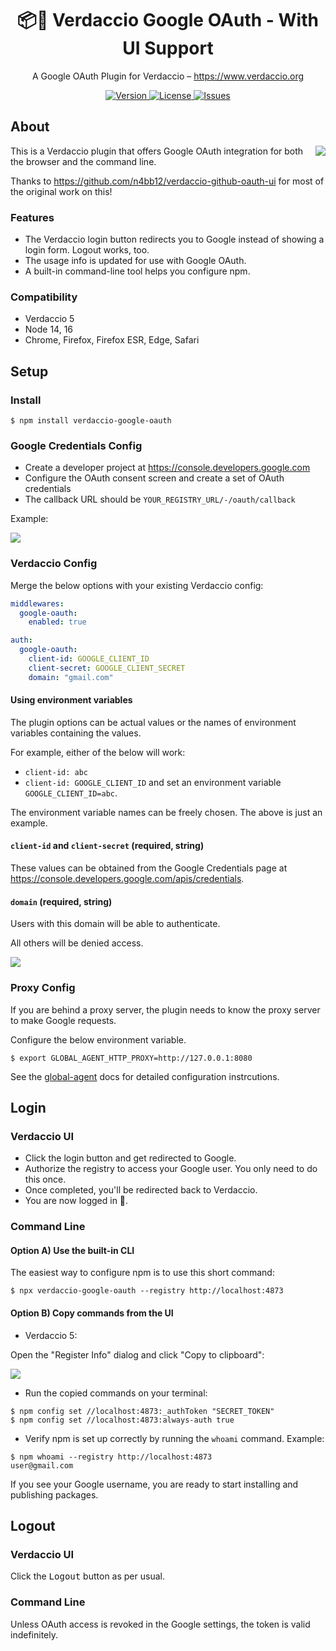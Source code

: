 <h1 align="center">
  📦🔐 Verdaccio Google OAuth - With UI Support
</h1>

<p align="center">
  A Google OAuth Plugin for Verdaccio – <a href="https://www.verdaccio.org">https://www.verdaccio.org</a>
</p>

<p align="center">
  <a href="https://www.npmjs.com/package/verdaccio-google-oauth">
    <img alt="Version" src="https://flat.badgen.net/npm/v/verdaccio-google-oauth?icon=npm">
  </a>
  <a href="https://raw.githubusercontent.com/edydeleon/verdaccio-google-oauth/master/LICENSE">
    <img alt="License" src="https://flat.badgen.net/github/license/edydeleon/verdaccio-google-oauth?icon=github">
  </a>
  <a href="https://github.com/edydeleon/verdaccio-google-oauth/issues/new/choose">
    <img alt="Issues" src="https://flat.badgen.net/badge/github/Create Issue/blue?icon=github">
  </a>
</p>

## About

<img src="screenshots/authorize.png" align="right"/>

This is a Verdaccio plugin that offers Google OAuth integration for both the browser and the command line.

Thanks to https://github.com/n4bb12/verdaccio-github-oauth-ui for most of the original work on this!

### Features

- The Verdaccio login button redirects you to Google instead of showing a login form. Logout works, too.
- The usage info is updated for use with Google OAuth.
- A built-in command-line tool helps you configure npm.

### Compatibility

- Verdaccio 5
- Node 14, 16
- Chrome, Firefox, Firefox ESR, Edge, Safari

## Setup

### Install

```
$ npm install verdaccio-google-oauth
```

### Google Credentials Config

- Create a developer project at https://console.developers.google.com
- Configure the OAuth consent screen and create a set of OAuth credentials
- The callback URL should be `YOUR_REGISTRY_URL/-/oauth/callback`

Example:

<img src="screenshots/google-app.png"/>

### Verdaccio Config

Merge the below options with your existing Verdaccio config:

```yml
middlewares:
  google-oauth:
    enabled: true

auth:
  google-oauth:
    client-id: GOOGLE_CLIENT_ID
    client-secret: GOOGLE_CLIENT_SECRET
    domain: "gmail.com"
```

#### Using environment variables

The plugin options can be actual values or the names of environment variables containing the values.

For example, either of the below will work:

- `client-id: abc`
- `client-id: GOOGLE_CLIENT_ID` and set an environment variable `GOOGLE_CLIENT_ID=abc`.

The environment variable names can be freely chosen. The above is just an example.

#### `client-id` and `client-secret` (required, string)

These values can be obtained from the Google Credentials page at https://console.developers.google.com/apis/credentials.

#### `domain` (required, string)

Users with this domain will be able to authenticate.

All others will be denied access.

<img src="screenshots/access-denied.png"/>

### Proxy Config

If you are behind a proxy server, the plugin needs to know the proxy server to make Google requests.

Configure the below environment variable.

```
$ export GLOBAL_AGENT_HTTP_PROXY=http://127.0.0.1:8080
```

See the [global-agent](https://github.com/gajus/global-agent#environment-variables) docs for detailed configuration instrcutions.

## Login

### Verdaccio UI

- Click the login button and get redirected to Google.
- Authorize the registry to access your Google user.
  You only need to do this once.
- Once completed, you'll be redirected back to Verdaccio.
- You are now logged in 🎉.

### Command Line

#### Option A) Use the built-in CLI

The easiest way to configure npm is to use this short command:

```
$ npx verdaccio-google-oauth --registry http://localhost:4873
```

#### Option B) Copy commands from the UI

- Verdaccio 5:

Open the "Register Info" dialog and click "Copy to clipboard":

![](screenshots/register-info.png)

- Run the copied commands on your terminal:

```
$ npm config set //localhost:4873:_authToken "SECRET_TOKEN"
$ npm config set //localhost:4873:always-auth true
```

- Verify npm is set up correctly by running the `whoami` command. Example:

```
$ npm whoami --registry http://localhost:4873
user@gmail.com
```

If you see your Google username, you are ready to start installing and
publishing packages.

## Logout

### Verdaccio UI

Click the <kbd>Logout</kbd> button as per usual.

### Command Line

Unless OAuth access is revoked in the Google settings, the token is valid
indefinitely.
